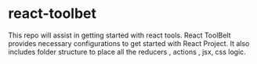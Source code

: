 # react-toolbet

This repo will assist in getting started with react tools. React ToolBelt provides necessary configurations to get started with React Project.
It also includes folder structure to place all the reducers , actions , jsx, css logic.

